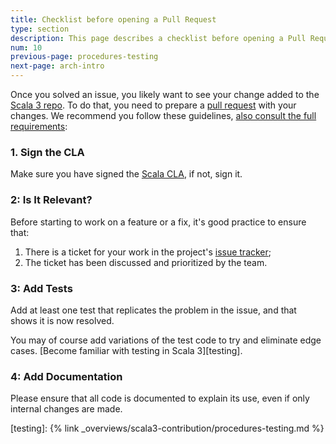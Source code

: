 ```yaml
---
title: Checklist before opening a Pull Request
type: section
description: This page describes a checklist before opening a Pull Request to the Scala 3 compiler.
num: 10
previous-page: procedures-testing
next-page: arch-intro
---
```


Once you solved an issue, you likely want to see your change added to the [Scala 3 repo][lampepfl/dotty].
To do that, you need to prepare a [pull request][pull-request] with your changes. We recommend you
follow these guidelines, [also consult the full requirements][full-list]:

### 1. Sign the CLA

Make sure you have signed the [Scala CLA][cla], if not, sign it.

### 2: Is It Relevant?

Before starting to work on a feature or a fix, it's good practice to ensure that:
1. There is a ticket for your work in the project's [issue tracker][issues];
2. The ticket has been discussed and prioritized by the team.

### 3: Add Tests
Add at least one test that replicates the problem in the issue, and that shows it is now resolved.

You may of course add variations of the test code to try and eliminate edge cases.
[Become familiar with testing in Scala 3][testing].

### 4: Add Documentation
Please ensure that all code is documented to explain its use, even if only internal
changes are made.


[pull-request]: https://docs.github.com/en?query=pull+requests
[lampepfl/dotty]: https://github.com/lampepfl/dotty
[cla]: http://typesafe.com/contribute/cla/scala
[issues]: https://github.com/lampepfl/dotty/issues
[full-list]: https://github.com/lampepfl/dotty/blob/master/CONTRIBUTING.md
[testing]: {% link _overviews/scala3-contribution/procedures-testing.md %}
